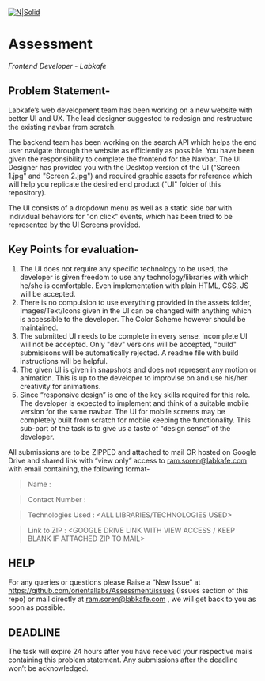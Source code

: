 [![N|Solid](https://www.labkafe.com/img/labkafe-logo-1569670067.jpg)](https://www.labkafe.com)
# Assessment
_Frontend Developer - Labkafe_


## Problem Statement-
Labkafe’s web development team has been working on a new website with better UI and UX. The lead designer suggested to redesign and restructure the existing navbar from scratch. 

The backend team has been working on the search API which helps the end user navigate through the website as efficiently as possible. You have been given the responsibility to complete the frontend for the Navbar. The UI Designer has provided you with the Desktop version of the UI ("Screen 1.jpg" and "Screen 2.jpg") and required graphic assets for reference which will help you replicate the desired end product ("UI" folder of this repository).

The UI consists of a dropdown menu as well as a static side bar with individual behaviors for "on click" events, which has been tried to be represented by the UI Screens provided.

## Key Points for evaluation- 
1.	The UI does not require any specific technology to be used, the developer is given freedom to use any technology/libraries with which he/she is comfortable. Even implementation with plain HTML, CSS, JS will be accepted.  
2.  There is no compulsion to use everything provided in the assets folder, Images/Text/Icons given in the UI can be changed with anything which is accessible to the developer. The Color Scheme however should be maintained. 
3.	The submitted UI needs to be complete in every sense, incomplete UI will not be accepted. Only "dev" versions will be accepted, "build" submisisons will be automatically rejected. A readme file with build instructions will be helpful.
4.	The given UI is given in snapshots and does not represent any motion or animation. This is up to the developer to improvise on and use his/her creativity for animations.
5.	 Since “responsive design” is one of the key skills required for this role. The developer is expected to implement and think of a suitable mobile version for the same navbar. The UI for mobile screens may be completely built from scratch for mobile keeping the functionality. This sub-part of the task is to give us a taste of “design sense” of the developer.

All submissions are to be ZIPPED and attached to mail OR hosted on Google Drive and shared link with “view only” access to ram.soren@labkafe.com with email containing, the following format-

> Name  : <YOUR FULL NAME>

> Contact Number : <CONTACT NO.>

> Technologies Used  : <ALL LIBRARIES/TECHNOLOGIES USED>

> Link to ZIP : <GOOGLE DRIVE LINK WITH VIEW ACCESS / KEEP BLANK IF ATTACHED ZIP TO MAIL>
 

## HELP
For any queries or questions please Raise a “New Issue” at https://github.com/orientallabs/Assessment/issues (Issues section of this repo) or mail directly at ram.soren@labkafe.com , we will get back to you as soon as possible. 
## DEADLINE
The task will expire 24 hours after you have received your respective mails containing this problem statement. Any submissions after the deadline won’t be acknowledged.


